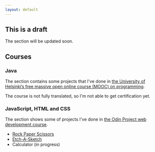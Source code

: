 ```yaml
---
layout: default
---
```


## This is a draft

The section will be updated soon.

## Courses

### Java

The section contains some projects that I've done in [the University of Helsinki’s free massive open online course (MOOC) on programming](https://java-programming.mooc.fi/).

The course is not fully translated, so I'm not able to get certification yet.

### JavaScript, HTML and CSS

The section shows some of projects I've done in [the Odin Project web development course](https://www.theodinproject.com).

* [Rock Paper Scissors](https://lytkini.com/JS-rock-paper-scissors-TheOdinProject/)
* [Etch-A-Sketch](https://lytkini.com/etch-a-sketch-TheOdinProject/)
* Calculator (in progress)